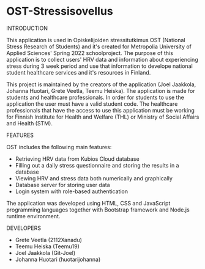 # OST-Stressisovellus

INTRODUCTION

This application is used in Opiskelijoiden stressitutkimus OST (National Stress Research of Students) and it's created for Metropolia University of Applied Sciences' Spring 2022 schoolproject. The purpose of this application is to collect users' HRV data and information about experiencing stress during 3 week period and use that information to develope national student healthcare services and it's resources in Finland.
 
This project is maintained by the creators of the application (Joel Jaakkola, Johanna Huotari, Grete Veetla, Teemu Heiska). The application is made for students and healthcare professionals. In order for students to use the application the user must have a valid student code. The healthcare professionals that have the access to use this application must be working for Finnish Institute for Health and Welfare (THL) or Ministry of Social Affairs and Health (STM).  

 
FEATURES

OST includes the following main features:
- Retrieving HRV data from Kubios Cloud database
- Filling out a daily stress questionnaire and storing the results in a database
- Viewing HRV and stress data both numerically and graphically
- Database server for storing user data
- Login system with role-based authentication

The application was developed using HTML, CSS and JavaScript programming languages together with Bootstrap framework and Node.js runtime environment.

DEVELOPERS

- Grete Veetla (2112Xanadu)
- Teemu Heiska (Teemu19)
- Joel Jaakkola (Git-Joel)
- Johanna Huotari (huotarijohanna)
